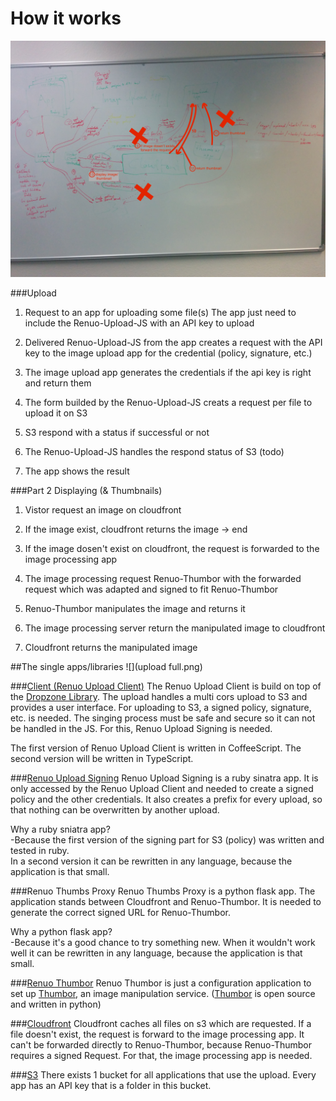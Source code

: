 # How it works
![](concept_of_renuo_upload.jpg)

###Upload
1. Request to an app for uploading some file(s)
The app just need to include the Renuo-Upload-JS with an API key to upload

2. Delivered Renuo-Upload-JS from the app creates a request with the API key to the image upload app for the credential (policy, signature, etc.)

3. The image upload app generates the credentials if the api key is right and return them

4. The form builded by the Renuo-Upload-JS creats a request per file to upload it on S3

5. S3 respond with a status if successful or not

6. The Renuo-Upload-JS handles the respond status of S3 (todo)

7. The app shows the result

###Part 2 Displaying (& Thumbnails)
1. Vistor request an image on cloudfront

2. If the image exist, cloudfront returns the image -> end

2. If the image dosen't exist on cloudfront, the request is forwarded to the image processing app

3. The image processing request Renuo-Thumbor with the forwarded request which was adapted and signed to fit Renuo-Thumbor

4. Renuo-Thumbor manipulates the image and returns it

5. The image processing server return the manipulated image to cloudfront

6. Cloudfront returns the manipulated image

##The single apps/libraries
![](upload full.png)

###[Client (Renuo Upload Client)](https://github.com/renuo/renuo-upload)
The Renuo Upload Client is build on top of the [Dropzone Library](http://www.dropzonejs.com/).
The upload handles a multi cors upload to S3 and provides a user interface. For uploading to S3, a signed policy, signature, etc. is needed. 
The singing process must be safe and secure so it can not be handled in the JS. For this, Renuo Upload Signing is needed.

The first version of Renuo Upload Client is written in CoffeeScript. The second version will be written in TypeScript.

###[Renuo Upload Signing](https://github.com/renuo/renuo-upload-signing)
Renuo Upload Signing is a ruby sinatra app. It is only accessed by the Renuo Upload Client and needed to create a signed policy and the other credentials. It also creates a prefix for every upload, so that nothing can be overwritten by another upload.

Why a ruby sniatra app?<br>
-Because the first version of the signing part for S3 (policy) was written and tested in ruby.<br>
In a second version it can be rewritten in any language, because the application is that small.

###Renuo Thumbs Proxy
Renuo Thumbs Proxy is a python flask app. The application stands between Cloudfront and Renuo-Thumbor. It is needed to generate the correct signed URL for Renuo-Thumbor.

Why a python flask app?<br>
-Because it's a good chance to try something new.
When it wouldn't work well it can be rewritten in any language, because the application is that small.

###[Renuo Thumbor](https://github.com/renuo/renuo-thumbor)
Renuo Thumbor is just a configuration application to set up [Thumbor](https://github.com/thumbor/thumbor), an image manipulation service. ([Thumbor](https://github.com/thumbor/thumbor) is open source and written in python)

###[Cloudfront](https://aws.amazon.com/cloudfront/)
Cloudfront caches all files on s3 which are requested. If a file doesn't exist, the request is forward to the image processing app.
It can't be forwarded directly to Renuo-Thumbor, because Renuo-Thumbor requires a signed Request. For that, the image processing app is needed.

###[S3](https://aws.amazon.com/s3/)
There exists 1 bucket for all applications that use the upload. Every app has an API key that is a folder in this bucket.